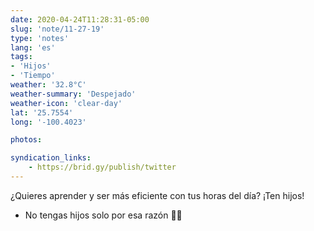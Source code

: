 ```yaml
---
date: 2020-04-24T11:28:31-05:00
slug: 'note/11-27-19'
type: 'notes'
lang: 'es'
tags:
- 'Hijos'
- 'Tiempo'
weather: '32.8°C'
weather-summary: 'Despejado'
weather-icon: 'clear-day'
lat: '25.7554'
long: '-100.4023'

photos:

syndication_links:
    - https://brid.gy/publish/twitter
---
```

¿Quieres aprender y ser más eficiente con tus horas del día? ¡Ten hijos!

* No tengas hijos solo por esa razón 🙏🏼

  